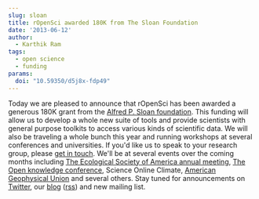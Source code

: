 ```yaml
---
slug: sloan
title: rOpenSci awarded 180K from The Sloan Foundation
date: '2013-06-12'
author:
  - Karthik Ram
tags:
  - open science
  - funding
params:
  doi: "10.59350/d5j8x-fdp49"
---
```


Today we are pleased to announce that rOpenSci has been awarded a generous 180K grant from the [Alfred P. Sloan foundation](https://www.sloan.org/). This funding will allow us to develop a whole new suite of tools and provide scientists with general purpose toolkits to access various kinds of scientific data. We will also be traveling a whole bunch this year and running workshops at several conferences and universities. If you'd like us to speak to your research group, please [get in touch](/contact/). We'll be at several events over the coming months including [The Ecological Society of America annual meeting](https://www.nceas.ucsb.edu/news/nceas-leads-hands-primer-ecoinformatics-ecological-society-americas-2013-conference), [The Open knowledge conference](https://okcon.org/), Science Online Climate, [American Geophysical Union](https://www.agu.org/Plan-for-a-Meeting/AGUMeetings/) and several others. Stay tuned for announcements on <a href="https://twitter.com/ropensci">Twitter</a>, our [blog](/blog/) ([rss](/feed.xml)) and new mailing list.
